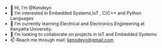 - 👋 Hi, I’m @Kendeyo
- 👀 I’m interested in Embedded Systems,IoT , C/C++ and Python Languages
- 🌱 I’m currently learning Electrical and Electronics Engineering at Kenyatta University.
- 💞️ I’m looking to collaborate on projects in IoT and Embedded Systems
- 📫 Reach me through mail: kenodeyo@gmail.com

